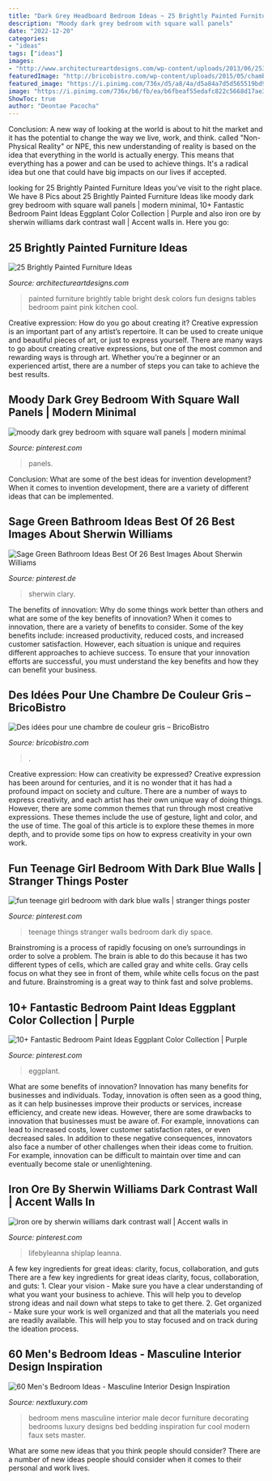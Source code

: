 ```yaml
---
title: "Dark Grey Headboard Bedroom Ideas ~ 25 Brightly Painted Furniture Ideas"
description: "Moody dark grey bedroom with square wall panels"
date: "2022-12-20"
categories:
- "ideas"
tags: ["ideas"]
images:
- "http://www.architectureartdesigns.com/wp-content/uploads/2013/06/253-630x942.jpg"
featuredImage: "http://bricobistro.com/wp-content/uploads/2015/05/chambre-grise8.jpg"
featured_image: "https://i.pinimg.com/736x/d5/a8/4a/d5a84a7d5d565519bd92920425f68150.jpg"
image: "https://i.pinimg.com/736x/b6/fb/ea/b6fbeaf55edafc822c5668d17ae3d693.jpg"
ShowToc: true
author: "Deontae Pacocha"
---
```



Conclusion:
A new way of looking at the world is about to hit the market and it has the potential to change the way we live, work, and think. called "Non-Physical Reality" or NPE, this new understanding of reality is based on the idea that everything in the world is actually energy. This means that everything has a power and can be used to achieve things. It's a radical idea but one that could have big impacts on our lives if accepted.

	

		
looking for 25 Brightly Painted Furniture Ideas you've visit to the right place. We have 8 Pics about 25 Brightly Painted Furniture Ideas like moody dark grey bedroom with square wall panels | modern minimal, 10+ Fantastic Bedroom Paint Ideas Eggplant Color Collection | Purple and also iron ore by sherwin williams dark contrast wall | Accent walls in. Here you go:
		
    
## 25 Brightly Painted Furniture Ideas

<img loading=lazy src="http://www.architectureartdesigns.com/wp-content/uploads/2013/06/253-630x942.jpg" onerror="this.onerror=null;this.src='https://tse4.mm.bing.net/th?id=OIP.sDEQrrEc9YdJ9UsCdI0XQwHaLE&amp;pid=15.1';" alt="25 Brightly Painted Furniture Ideas">

_Source: architectureartdesigns.com_

>painted furniture brightly table bright desk colors fun designs tables bedroom paint pink kitchen cool. 

	

Creative expression: How do you go about creating it?
Creative expression is an important part of any artist’s repertoire. It can be used to create unique and beautiful pieces of art, or just to express yourself. There are many ways to go about creating creative expressions, but one of the most common and rewarding ways is through art. Whether you’re a beginner or an experienced artist, there are a number of steps you can take to achieve the best results.

    
## Moody Dark Grey Bedroom With Square Wall Panels | Modern Minimal

<img loading=lazy src="https://i.pinimg.com/736x/d5/a8/4a/d5a84a7d5d565519bd92920425f68150.jpg" onerror="this.onerror=null;this.src='https://tse3.mm.bing.net/th?id=OIP.uauhODaZIdXATl204g7TQwHaLG&amp;pid=15.1';" alt="moody dark grey bedroom with square wall panels | modern minimal">

_Source: pinterest.com_

>panels. 

	

Conclusion: What are some of the best ideas for invention development?
When it comes to invention development, there are a variety of different ideas that can be implemented.

    
## Sage Green Bathroom Ideas Best Of 26 Best Images About Sherwin Williams

<img loading=lazy src="https://i.pinimg.com/736x/b6/fb/ea/b6fbeaf55edafc822c5668d17ae3d693.jpg" onerror="this.onerror=null;this.src='https://tse2.mm.bing.net/th?id=OIP.2QG9FSqhmE3rI5VM_ZSF8QHaJ3&amp;pid=15.1';" alt="Sage Green Bathroom Ideas Best Of 26 Best Images About Sherwin Williams">

_Source: pinterest.de_

>sherwin clary. 

	

The benefits of innovation: Why do some things work better than others and what are some of the key benefits of innovation?
When it comes to innovation, there are a variety of benefits to consider. Some of the key benefits include: increased productivity, reduced costs, and increased customer satisfaction. However, each situation is unique and requires different approaches to achieve success. To ensure that your innovation efforts are successful, you must understand the key benefits and how they can benefit your business.

    
## Des Idées Pour Une Chambre De Couleur Gris – BricoBistro

<img loading=lazy src="http://bricobistro.com/wp-content/uploads/2015/05/chambre-grise8.jpg" onerror="this.onerror=null;this.src='https://tse2.mm.bing.net/th?id=OIP.AmDzZ5F-FNRb67qBXi_aIAHaFj&amp;pid=15.1';" alt="Des idées pour une chambre de couleur gris – BricoBistro">

_Source: bricobistro.com_

>. 

	

Creative expression: How can creativity be expressed?
Creative expression has been around for centuries, and it is no wonder that it has had a profound impact on society and culture. There are a number of ways to express creativity, and each artist has their own unique way of doing things. However, there are some common themes that run through most creative expressions. These themes include the use of gesture, light and color, and the use of time. The goal of this article is to explore these themes in more depth, and to provide some tips on how to express creativity in your own work.

    
## Fun Teenage Girl Bedroom With Dark Blue Walls | Stranger Things Poster

<img loading=lazy src="https://i.pinimg.com/736x/33/bb/ea/33bbeaf09d0c13c754c2d28573733979.jpg" onerror="this.onerror=null;this.src='https://tse4.mm.bing.net/th?id=OIP.FONYehpsJ4vO7MXqSGeqLQHaLH&amp;pid=15.1';" alt="fun teenage girl bedroom with dark blue walls | stranger things poster">

_Source: pinterest.com_

>teenage things stranger walls bedroom dark diy space. 

	

Brainstroming is a process of rapidly focusing on one’s surroundings in order to solve a problem. The brain is able to do this because it has two different types of cells, which are called gray and white cells. Gray cells focus on what they see in front of them, while white cells focus on the past and future. Brainstroming is a great way to think fast and solve problems.

    
## 10+ Fantastic Bedroom Paint Ideas Eggplant Color Collection | Purple

<img loading=lazy src="https://i.pinimg.com/736x/45/00/8c/45008c58930c548d02d53bae03c5cb9a.jpg" onerror="this.onerror=null;this.src='https://tse2.mm.bing.net/th?id=OIP.Z9WwhY_oCZuKCX_P-wEm4gHaJ3&amp;pid=15.1';" alt="10+ Fantastic Bedroom Paint Ideas Eggplant Color Collection | Purple">

_Source: pinterest.com_

>eggplant. 

	

What are some benefits of innovation?
Innovation has many benefits for businesses and individuals. Today, innovation is often seen as a good thing, as it can help businesses improve their products or services, increase efficiency, and create new ideas. However, there are some drawbacks to innovation that businesses must be aware of. For example, innovations can lead to increased costs, lower customer satisfaction rates, or even decreased sales. In addition to these negative consequences, innovators also face a number of other challenges when their ideas come to fruition. For example, innovation can be difficult to maintain over time and can eventually become stale or unenlightening.

    
## Iron Ore By Sherwin Williams Dark Contrast Wall | Accent Walls In

<img loading=lazy src="https://i.pinimg.com/736x/6a/69/44/6a6944ba5ba90f79c505561c83817ab5.jpg" onerror="this.onerror=null;this.src='https://tse3.mm.bing.net/th?id=OIP.1QUmy6SDLnZvLVKVdO2IagHaJ3&amp;pid=15.1';" alt="iron ore by sherwin williams dark contrast wall | Accent walls in">

_Source: pinterest.com_

>lifebyleanna shiplap leanna. 

	

A few key ingredients for great ideas: clarity, focus, collaboration, and guts
There are a few key ingredients for great ideas clarity, focus, collaboration, and guts: 1. Clear your vision - Make sure you have a clear understanding of what you want your business to achieve. This will help you to develop strong ideas and nail down what steps to take to get there.
2. Get organized - Make sure your work is well organized and that all the materials you need are readily available. This will help you to stay focused and on track during the ideation process.

    
## 60 Men&#039;s Bedroom Ideas - Masculine Interior Design Inspiration

<img loading=lazy src="http://nextluxury.com/wp-content/uploads/mens-bachelor-bedroom-ideas.jpg" onerror="this.onerror=null;this.src='https://tse1.mm.bing.net/th?id=OIP.bbzWR9pC3vfCZ2kGdrw5wAHaJ4&amp;pid=15.1';" alt="60 Men&#039;s Bedroom Ideas - Masculine Interior Design Inspiration">

_Source: nextluxury.com_

>bedroom mens masculine interior male decor furniture decorating bedrooms luxury designs bed bedding inspiration fur cool modern faux sets master. 

	

What are some new ideas that you think people should consider?
There are a number of new ideas people should consider when it comes to their personal and work lives.


